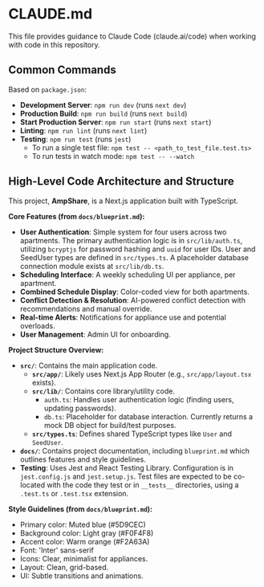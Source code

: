 # CLAUDE.md

This file provides guidance to Claude Code (claude.ai/code) when working with code in this repository.

## Common Commands

Based on `package.json`:

*   **Development Server**: `npm run dev` (runs `next dev`)
*   **Production Build**: `npm run build` (runs `next build`)
*   **Start Production Server**: `npm run start` (runs `next start`)
*   **Linting**: `npm run lint` (runs `next lint`)
*   **Testing**: `npm run test` (runs `jest`)
    *   To run a single test file: `npm test -- <path_to_test_file.test.ts>`
    *   To run tests in watch mode: `npm test -- --watch`

## High-Level Code Architecture and Structure

This project, **AmpShare**, is a Next.js application built with TypeScript.

**Core Features (from `docs/blueprint.md`):**

*   **User Authentication**: Simple system for four users across two apartments. The primary authentication logic is in `src/lib/auth.ts`, utilizing `bcryptjs` for password hashing and `uuid` for user IDs. User and SeedUser types are defined in `src/types.ts`. A placeholder database connection module exists at `src/lib/db.ts`.
*   **Scheduling Interface**: A weekly scheduling UI per appliance, per apartment.
*   **Combined Schedule Display**: Color-coded view for both apartments.
*   **Conflict Detection & Resolution**: AI-powered conflict detection with recommendations and manual override.
*   **Real-time Alerts**: Notifications for appliance use and potential overloads.
*   **User Management**: Admin UI for onboarding.

**Project Structure Overview:**

*   **`src/`**: Contains the main application code.
    *   **`src/app/`**: Likely uses Next.js App Router (e.g., `src/app/layout.tsx` exists).
    *   **`src/lib/`**: Contains core library/utility code.
        *   `auth.ts`: Handles user authentication logic (finding users, updating passwords).
        *   `db.ts`: Placeholder for database interaction. Currently returns a mock DB object for build/test purposes.
    *   **`src/types.ts`**: Defines shared TypeScript types like `User` and `SeedUser`.
*   **`docs/`**: Contains project documentation, including `blueprint.md` which outlines features and style guidelines.
*   **Testing**: Uses Jest and React Testing Library. Configuration is in `jest.config.js` and `jest.setup.js`. Test files are expected to be co-located with the code they test or in `__tests__` directories, using a `.test.ts` or `.test.tsx` extension.

**Style Guidelines (from `docs/blueprint.md`):**

*   Primary color: Muted blue (#5D9CEC)
*   Background color: Light gray (#F0F4F8)
*   Accent color: Warm orange (#F2A63A)
*   Font: 'Inter' sans-serif
*   Icons: Clear, minimalist for appliances.
*   Layout: Clean, grid-based.
*   UI: Subtle transitions and animations.
